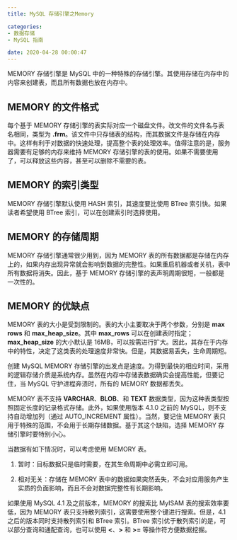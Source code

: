 ```yaml
---
title: MySQL 存储引擎之Memory

categories:
- 数据存储
- MySQL 指南

date: 2020-04-28 00:00:47
---
```

MEMORY 存储引擎是 MySQL 中的一种特殊的存储引擎。其使用存储在内存中的内容来创建表，而且所有数据也放在内存中。

## MEMORY 的文件格式
每个基于 MEMORY 存储引擎的表实际对应一个磁盘文件。改文件的文件名与表名相同，类型为 **.frm**。该文件中只存储表的结构，而其数据文件是存储在内存中。这样有利于对数据的快速处理，提高整个表的处理效率。值得注意的是，服务器需要有足够的内存来维持 MEMORY 存储引擎的表的使用。如果不需要使用了，可以释放这些内容，甚至可以删除不需要的表。

## MEMORY 的索引类型
MEMORY 存储引擎默认使用 HASH 索引，其速度要比使用 BTree 索引快。如果读者希望使用 BTree 索引，可以在创建索引时选择使用。

## MEMORY 的存储周期
MEMORY 存储引擎通常很少用到，因为 MEMORY 表的所有数据都是存储在内存上的，如果内存出现异常就会影响到数据的完整性。如果重启机器或者关机，表中所有数据将消失。因此，基于 MEMORY 存储引擎的表声明周期很短，一般都是一次性的。

## MEMORY 的优缺点
MEMORY 表的大小是受到限制的。表的大小主要取决于两个参数，分别是 **max rows** 和 **max_heap_size**。其中 **max_rows** 可以在创建表时指定；**max_heap_size** 的大小默认是 16MB，可以按需进行扩大。因此，其存在于内存中的特性，决定了这类表的处理速度非常快。但是，其数据易丢失，生命周期短。

创建 MySQL MEMORY 存储引擎的出发点是速度。为得到最快的相应时间，采用的逻辑存储介质是系统内存。虽然在内存中存储表数据确实会提高性能，但要记住，当 MySQL 守护进程奔溃时，所有的 MEMORY 数据都丢失。

MEMORY 表不支持 **VARCHAR**、**BLOB**、和 **TEXT** 数据类型，因为这种表类型按照固定长度的记录格式存储。此外，如果使用版本 4.1.0 之前的 MySQL，则不支持自动增加列（通过 AUTO_INCREMENT 属性）。当然，要记住 MEMORY 表只用于特殊的范围，不会用于长期存储数据。基于其这个缺陷，选择 MEMORY 存储引擎时要特别小心。

当数据有如下情况时，可以考虑使用 MEMORY 表。

1. 暂时：目标数据只是临时需要，在其生命周期中必需立即可用。

1. 相对无关：存储在 MEMORY 表中的数据如果突然丢失，不会对应用服务产生实质的负面影响，而且不会对数据完整性有长期影响。

如果使用 MySQL 4.1 及之前版本，MEMORY 的搜索比 MyISAM 表的搜索效率要低，因为 MEMORY 表只支持散列索引，这需要使用整个键进行搜索。但是，4.1 之后的版本同时支持散列索引和 BTree 索引。BTree 索引优于散列索引的是，可以部分查询和通配查询，也可以使用 **<**、**>** 和 **>=** 等操作符方便数据挖掘。